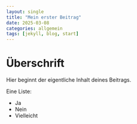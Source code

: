```yaml
---
layout: single
title: "Mein erster Beitrag"
date: 2025-03-08
categories: allgemein
tags: [jekyll, blog, start]
---
```


# Überschrift

Hier beginnt der eigentliche Inhalt deines Beitrags.

Eine Liste:
- Ja
- Nein
- Vielleicht